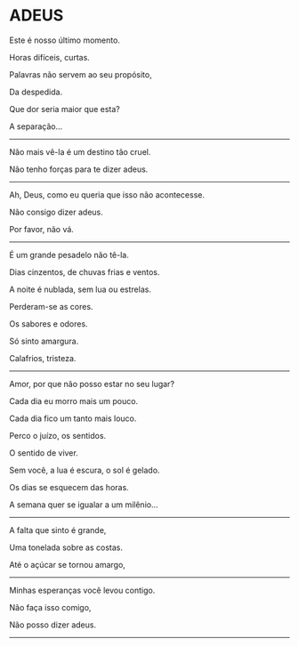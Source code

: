 # ADEUS

Este é nosso último momento.

Horas difíceis, curtas.

Palavras não servem ao seu propósito,

Da despedida.

Que dor seria maior que esta?

A separação...

---


Não mais vê-la é um destino tão cruel.

Não tenho forças para te dizer adeus.

---

Ah, Deus, como eu queria que isso não acontecesse.

Não consigo dizer adeus.

Por favor, não vá.

---

É um grande pesadelo não tê-la.

Dias cinzentos, de chuvas frias e ventos.

A noite é nublada, sem lua ou estrelas.

Perderam-se as cores.

Os sabores e odores.

Só sinto amargura.

Calafrios, tristeza.

---

Amor, por que não posso estar no seu lugar?

Cada dia eu morro mais um pouco.

Cada dia fico um tanto mais louco.

Perco o juízo, os sentidos.

O sentido de viver.

Sem você, a lua é escura, o sol é gelado.

Os dias se esquecem das horas.

A semana quer se igualar a um milênio...

---

A falta que sinto é grande,

Uma tonelada sobre as costas.

Até o açúcar se tornou amargo,

---

Minhas esperanças você levou contigo.

Não faça isso comigo,

Não posso dizer adeus.

---
